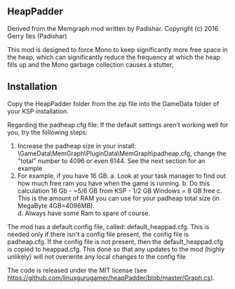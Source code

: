 ## HeapPadder

Derived from the Memgraph mod written by Padishar.
Copyright (c) 2016 Gerry Iles (Padishar)


This mod is designed to force Mono to keep significantly more free space in the heap, which can significantly reduce the frequency at which the heap fills up and the Mono garbage collection causes a stutter,

## Installation
Copy the HeapPadder folder from the zip file into the GameData folder of your KSP installation.

Regarding the padheap.cfg file:
If the default settings aren't working well for you, try the following steps:

1. Increase the padheap size in your install: \GameData\MemGraph\PluginData\MemGraph\padheap.cfg, change the "total" number to 4096 
   or even 6144. See the next section for an example
2. For example, if you have 16 GB:
	a. Look at your task manager to find out ﻿how much free ram you have when the game is running. 
	b. Do this calculation 16 Gb - ~5/6 GB from KSP - 1/2 GB Windows = 8 GB free
	c. This is the amount of RAM you can use for your padheap total size (in MegaByte 4GB=4096MB).  
	d.  Always have some Ram to spare of course. 

The mod has a default config file, called:  default_heappad.cfg.  This is needed only if there isn't a config file present, the config file is padheap.cfg.  If the config file is not present, then the default_heappad.cfg is copied to heappad.cfg.  This done so that any updates to the mod (highly  unlikely) will not overwrite any local changes to the config file

The code is released under the MIT license (see https://github.com/linuxgurugamer/heapPadder/blob/master/Graph.cs).

